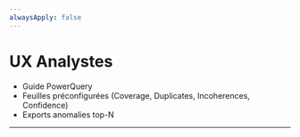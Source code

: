 ```yaml
---
alwaysApply: false
---
```


# UX Analystes

- Guide PowerQuery  
- Feuilles préconfigurées (Coverage, Duplicates, Incoherences, Confidence)  
- Exports anomalies top-N  

---
